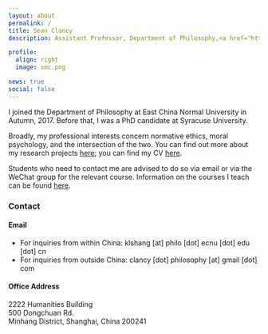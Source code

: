```yaml
---
layout: about
permalink: /
title: Sean Clancy
description: Assistant Professor, Department of Philosophy,<a href="http://english.ecnu.edu.cn/"> East China Normal University</a>.

profile:
  align: right
  image: smc.png

news: true
social: false
---
```


I joined the Department of Philosophy at East China Normal University in Autumn, 2017. Before that, I was a PhD candidate at Syracuse University.

Broadly, my professional interests concern normative ethics, moral psychology, and the intersection of the two. You can find out more about my research projects <a href="/projects/">here</a>; you can find my CV <a href="{{ site.baseurl }}/assets/Sean Clancy - 2020 CV - Short.pdf">here</a>.

Students who need to contact me are advised to do so via email or via the WeChat group for the relevant course. Information on the courses I teach can be found <a href="https://sean-clancy.github.io/teaching/">here</a>.

### Contact

#### Email

- For inquiries from within China: klshang [at] philo [dot] ecnu [dot] edu [dot] cn
- For inquiries from outside China: clancy [dot] philosophy [at] gmail [dot] com

#### Office Address

2222 Humanities Building  
500 Dongchuan Rd.  
Minhang District, Shanghai, China 200241
